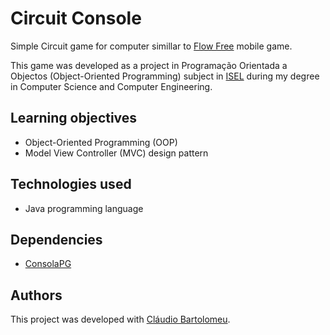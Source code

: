 # Circuit Console

Simple Circuit game for computer simillar to [Flow Free](https://play.google.com/store/apps/details?id=com.bigduckgames.flow) mobile game. 

This game was developed as a project in Programação Orientada a Objectos (Object-Oriented Programming) subject in [ISEL](https://www.isel.pt) during my degree in Computer Science and Computer Engineering.

## Learning objectives

* Object-Oriented Programming (OOP)
* Model View Controller (MVC) design pattern

## Technologies used

* Java programming language

## Dependencies

* [ConsolaPG](/lib/ConsolePG.jar)

## Authors

This project was developed with [Cláudio Bartolomeu](https://github.com/cbartolomeu).